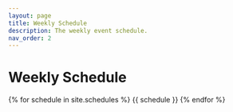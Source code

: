 ```yaml
---
layout: page
title: Weekly Schedule
description: The weekly event schedule.
nav_order: 2
---
```


# **Weekly Schedule**

{% for schedule in site.schedules %}
{{ schedule }}
{% endfor %}
